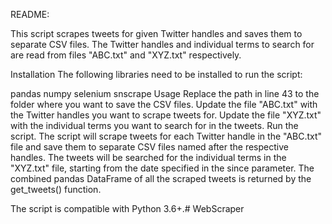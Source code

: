 README:

This script scrapes tweets for given Twitter handles and saves them to separate CSV files. The Twitter handles and individual terms to search for are read from files "ABC.txt" and "XYZ.txt" respectively.

Installation
The following libraries need to be installed to run the script:

pandas
numpy
selenium
snscrape
Usage
Replace the path in line 43 to the folder where you want to save the CSV files.
Update the file "ABC.txt" with the Twitter handles you want to scrape tweets for.
Update the file "XYZ.txt" with the individual terms you want to search for in the tweets.
Run the script.
The script will scrape tweets for each Twitter handle in the "ABC.txt" file and save them to separate CSV files named after the respective handles. The tweets will be searched for the individual terms in the "XYZ.txt" file, starting from the date specified in the since parameter. The combined pandas DataFrame of all the scraped tweets is returned by the get_tweets() function.

The script is compatible with Python 3.6+.# WebScraper
